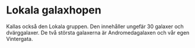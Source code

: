 # Lokala galaxhopen

Kallas också den Lokala gruppen. Den innehåller ungefär 30 galaxer och
dvärggalaxer. De två största galaxerna är Andromedagalaxen och vår egen
Vintergata.
